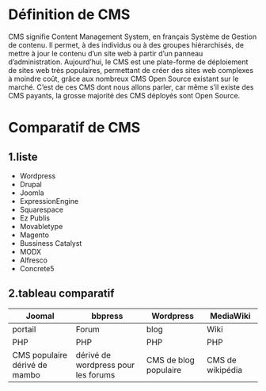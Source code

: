 ---
---

# Définition de CMS #

CMS signifie Content Management System, en français Système de Gestion de contenu.
Il permet, à des individus ou à des groupes hiérarchisés, de mettre à jour le contenu d’un site web à partir d’un panneau d’administration.
Aujourd’hui, le CMS est une plate-forme de déploiement de sites web très populaires, permettant de créer des sites web complexes à moindre coût, grâce aux nombreux CMS Open Source existant sur le marché. C’est de ces CMS dont nous allons parler, car même s’il existe des CMS payants, la grosse majorité des CMS déployés sont Open Source.

# Comparatif de CMS #

## 1.liste ##

* Wordpress
* Drupal
* Joomla
* ExpressionEngine
* Squarespace
* Ez Publis
* Movabletype
* Magento
* Bussiness Catalyst
* MODX
* Alfresco
* Concrete5

## 2.tableau comparatif ##

Joomal | bbpress | Wordpress | MediaWiki
------ | ------ | ---------- | ---------
portail |  Forum |  blog | Wiki
PHP | PHP | PHP | PHP
CMS populaire dérivé de mambo | dérivé de wordpress pour les forums | CMS de blog populaire | CMS de wikipédia


